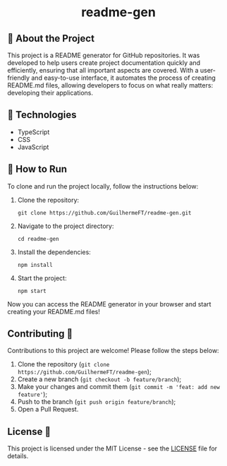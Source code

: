 <h1 align="center">readme-gen</h1>

## 🔎 About the Project
This project is a README generator for GitHub repositories. It was developed to help users create project documentation quickly and efficiently, ensuring that all important aspects are covered. With a user-friendly and easy-to-use interface, it automates the process of creating README.md files, allowing developers to focus on what really matters: developing their applications.

## 🧪 Technologies
- TypeScript
- CSS
- JavaScript

## 🚀 How to Run
To clone and run the project locally, follow the instructions below:

1. Clone the repository:
   ```
   git clone https://github.com/GuilhermeFT/readme-gen.git
   ```

2. Navigate to the project directory:
   ```
   cd readme-gen
   ```

3. Install the dependencies:
   ```
   npm install
   ```

4. Start the project:
   ```
   npm start
   ```

Now you can access the README generator in your browser and start creating your README.md files!

## Contributing 🤝
Contributions to this project are welcome! Please follow the steps below:
1. Clone the repository (`git clone https://github.com/GuilhermeFT/readme-gen`);
2. Create a new branch (`git checkout -b feature/branch`);
3. Make your changes and commit them (`git commit -m 'feat: add new feature'`);
4. Push to the branch (`git push origin feature/branch`);
5. Open a Pull Request.

## License 📄
This project is licensed under the MIT License - see the [LICENSE](LICENSE) file for details.